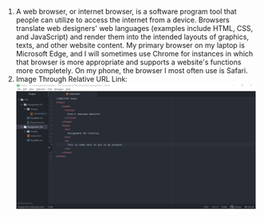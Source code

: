 1. A web browser, or internet browser, is a software program tool that people can utilize to access the internet from a device. Browsers translate web designers' web languages (examples include HTML, CSS, and JavaScript) and render them into the intended layouts of graphics, texts, and other website content. My primary browser on my laptop is Microsoft Edge, and I will sometimes use Chrome for instances in which that browser is more appropriate and supports a website's functions more completely. On my phone, the browser I most often use is Safari.
2. Image Through Relative URL Link:
![Atom Assignment 4 Screenshot](./Images/Screenshot_1_Assignment_04.PNG)
